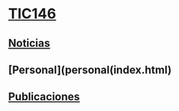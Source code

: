 # [TIC146](https://vicente-gonzalez-ruiz.github.io/probando_pages)

## [Noticias](noticias/index.html)
## [Personal](personal(index.html)
## [Publicaciones](publicaciones/index.html)
